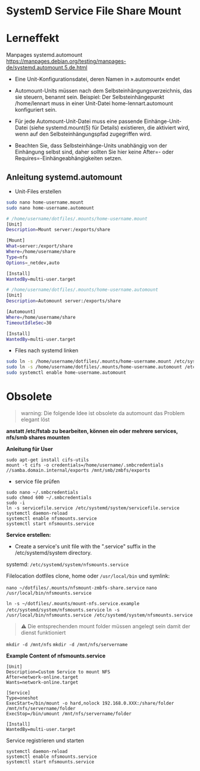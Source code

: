 # SystemD Service File Share Mount

# Lerneffekt

Manpages systemd.automount https://manpages.debian.org/testing/manpages-de/systemd.automount.5.de.html

- Eine Unit-Konfigurationsdatei, deren Namen in ».automount« endet

- Automount-Units müssen nach dem Selbsteinhängungsverzeichnis, das sie steuern, benannt sein. 
    Beispiel: Der Selbsteinhängepunkt /home/lennart muss in einer Unit-Datei home-lennart.automount konfiguriert sein.

- Für jede Automount-Unit-Datei muss eine passende Einhänge-Unit-Datei (siehe systemd.mount(5) für Details) existieren, die aktiviert wird, wenn auf den Selbsteinhängungspfad zugegriffen wird.

- Beachten Sie, dass Selbsteinhänge-Units unabhängig von der Einhängung selbst sind, daher sollten Sie hier keine After=- oder Requires=-Einhängeabhängigkeiten setzen.

## Anleitung systemd.automount

- Unit-Files erstellen

```sh
sudo nano home-username.mount
sudo nano home-username.automount
```

```sh
# /home/username/dotfiles/.mounts/home-username.mount
[Unit]
Description=Mount server:/exports/share

[Mount]
What=server:/export/share
Where=/home/username/share
Type=nfs
Options=_netdev,auto

[Install]
WantedBy=multi-user.target

```

```sh
# /home/username/dotfiles/.mounts/home-username.automount
[Unit]
Description=Automount server:/exports/share

[Automount]
Where=/home/username/share
TimeoutIdleSec=30

[Install]
WantedBy=multi-user.target
```

- Files nach systemd linken

```sh
sudo ln -s /home/username/dotfiles/.mounts/home-username.mount /etc/systemd/system/home-username.mount
sudo ln -s /home/username/dotfiles/.mounts/home-username.automount /etc/systemd/system/home-username.automount
sudo systemctl enable home-username.automount
```


# Obsolete

> warning: Die folgende Idee ist obsolete da automount das Problem elegant löst


**anstatt /etc/fstab zu bearbeiten, können ein oder mehrere services, nfs/smb shares mounten**

**Anleitung für User**

```
sudo apt-get install cifs-utils
mount -t cifs -o credentials=/home/username/.smbcredentials //samba.domain.internal/exports /mnt/smb/zmbfs/exports
```

 - service file prüfen
```
sudo nano ~/.smbcredentials
sudo chmod 600 ~/.smbcredentials
sudo -i
ln -s servicefile.service /etc/systemd/system/servicefile.service
systemctl daemon-reload  
systemctl enable nfsmounts.service
systemctl start nfsmounts.service
```

**Service erstellen:**

 - Create a service's unit file with the ".service" suffix in the /etc/systemd/system directory.

systemd:
`/etc/systemd/system/nfsmounts.service`

Filelocation dotfiles clone, home oder `/usr/local/bin` und symlink:

`nano ~/dotfiles/.mounts/nfsmount-zmbfs-share.service`
`nano /usr/local/bin/nfsmounts.service`

`ln -s ~/dotfiles/.mounts/mount-nfs.service.example /etc/systemd/system/nfsmounts.service`
`ln -s /usr/local/bin/nfsmounts.service /etc/systemd/system/nfsmounts.service`

> :warning: Die entsprechenden mount folder müssen angelegt sein damit der dienst funktioniert

`mkdir -d /mnt/nfs`
`mkdir -d /mnt/nfs/servername`


**Example Content of nfsmounts.service**
```
[Unit]  
Description=Custom Service to mount NFS
After=network-online.target
Wants=network-online.target
  
[Service]  
Type=oneshot  
ExecStart=/bin/mount -o hard,nolock 192.168.0.XXX:/share/folder /mnt/nfs/servername/folder
ExecStop=/bin/umount /mnt/nfs/servername/folder

[Install]  
WantedBy=multi-user.target  
```

Service registrieren und starten
```
systemctl daemon-reload  
systemctl enable nfsmounts.service
systemctl start nfsmounts.service
```
